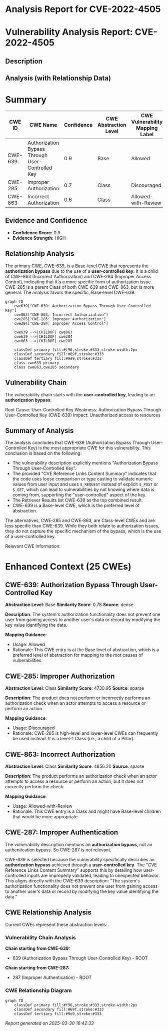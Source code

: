 # Analysis Report for CVE-2022-4505

# Vulnerability Analysis Report: CVE-2022-4505

## Description



## Analysis (with Relationship Data)

# Summary
| CWE ID | CWE Name | Confidence | CWE Abstraction Level | CWE Vulnerability Mapping Label | CWE-Vulnerability Mapping Notes |
|---|---|---|---|---|---|
| CWE-639 | Authorization Bypass Through User-Controlled Key | 0.9 | Base | Allowed | Primary CWE |
| CWE-285 | Improper Authorization | 0.7 | Class | Discouraged | Secondary Candidate |
| CWE-863 | Incorrect Authorization | 0.6 | Class | Allowed-with-Review | Secondary Candidate |

## Evidence and Confidence

*   **Confidence Score:** 0.9
*   **Evidence Strength:** HIGH

## Relationship Analysis
The primary CWE, CWE-639, is a Base-level CWE that represents the **authorization bypass** due to the use of a **user-controlled key**. It is a child of CWE-863 (Incorrect Authorization) and CWE-284 (Improper Access Control), indicating that it's a more specific form of authorization issue. CWE-285 is a parent Class of both CWE-639 and CWE-863, but is more general. The analysis favors the specific, Base-level CWE-639.

```mermaid
graph TD
    cwe639["CWE-639: Authorization Bypass Through User-Controlled Key"]
    cwe863["CWE-863: Incorrect Authorization"]
    cwe285["CWE-285: Improper Authorization"]
    cwe284["CWE-284: Improper Access Control"]

    cwe639 -->|CHILDOF| cwe863
    cwe639 -->|CHILDOF| cwe284
    cwe863 -->|CHILDOF| cwe285

    classDef primary fill:#f96,stroke:#333,stroke-width:2px
    classDef secondary fill:#69f,stroke:#333
    classDef tertiary fill:#9e9,stroke:#333
    class cwe639 primary
    class cwe863,cwe285 secondary
```

## Vulnerability Chain
The vulnerability chain starts with the **user-controlled key**, leading to an **authorization bypass**.

Root Cause: User-Controlled Key
Weakness: Authorization Bypass Through User-Controlled Key (CWE-639)
Impact: Unauthorized access to resources

## Summary of Analysis
The analysis concludes that CWE-639 (Authorization Bypass Through User-Controlled Key) is the most appropriate CWE for this vulnerability. This conclusion is based on the following:

- The vulnerability description explicitly mentions "Authorization Bypass Through User-Controlled Key".
- The provided "CVE Reference Links Content Summary" indicates that the code uses loose comparison or type casting to validate numeric values from user input and uses `$_REQUEST` instead of explicit `$_POST` or `$_GET`, which can lead to vulnerabilities by not knowing where data is coming from, supporting the "user-controlled" aspect of the key.
- The Retriever Results list CWE-639 as the top combined result.
- CWE-639 is a Base-level CWE, which is the preferred level of abstraction.

The alternatives, CWE-285 and CWE-863, are Class-level CWEs and are less specific than CWE-639. While they both relate to authorization issues, they do not capture the specific mechanism of the bypass, which is the use of a user-controlled key.

Relevant CWE Information:

# Enhanced Context (25 CWEs)

## CWE-639: Authorization Bypass Through User-Controlled Key
**Abstraction Level**: Base
**Similarity Score**: 0.78
**Source**: dense

**Description**:
The system's authorization functionality does not prevent one user from gaining access to another user's data or record by modifying the key value identifying the data.

**Mapping Guidance**:
- Usage: Allowed
- Rationale: This CWE entry is at the Base level of abstraction, which is a preferred level of abstraction for mapping to the root causes of vulnerabilities.

## CWE-285: Improper Authorization
**Abstraction Level**: Class
**Similarity Score**: 4730.95
**Source**: sparse

**Description**:
The product does not perform or incorrectly performs an authorization check when an actor attempts to access a resource or perform an action.

**Mapping Guidance**:
- Usage: Discouraged
- Rationale: CWE-285 is high-level and lower-level CWEs can frequently be used instead. It is a level-1 Class (i.e., a child of a Pillar).

## CWE-863: Incorrect Authorization
**Abstraction Level**: Class
**Similarity Score**: 4856.20
**Source**: sparse

**Description**:
The product performs an authorization check when an actor attempts to access a resource or perform an action, but it does not correctly perform the check.

**Mapping Guidance**:
- Usage: Allowed-with-Review
- Rationale: This CWE entry is a Class and might have Base-level children that would be more appropriate

## CWE-287: Improper Authentication
The vulnerability description mentions an **authorization bypass**, not an authentication bypass. So CWE-287 is not relevant.

CWE-639 is selected because the vulnerability specifically describes an **authorization bypass** achieved through a **user-controlled key**. The "CVE Reference Links Content Summary" supports this by detailing how user-controlled inputs are improperly validated, leading to unexpected behavior. This aligns directly with the CWE-639 description: "The system's authorization functionality does not prevent one user from gaining access to another user's data or record by modifying the key value identifying the data."


## CWE Relationship Analysis

Current CWEs represent these abstraction levels: .


### Vulnerability Chain Analysis

**Chain starting from CWE-639:**
- 639 (Authorization Bypass Through User-Controlled Key) - ROOT


**Chain starting from CWE-287:**
- 287 (Improper Authentication) - ROOT



### CWE Relationship Diagram

```mermaid
graph TD
    classDef primary fill:#f96,stroke:#333,stroke-width:2px
    classDef secondary fill:#69f,stroke:#333
    classDef tertiary fill:#9e9,stroke:#333
```



*Report generated on 2025-03-30 16:42:33*
